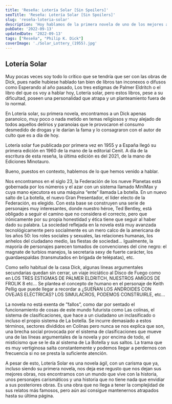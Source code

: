 ```yaml
---
title: 'Reseña: Lotería Solar [Sin Spoilers]'
seoTitle: 'Reseña: Lotería Solar [Sin Spoilers]'
slug: 'reseña-loteria-solar'
description: 'Hoy hablamos de la primera novela de uno de los mejores autores de ciencia ficción de la historia. Hoy hablamos de una novela que no sumerge en un futuro donde todo lo mueve el azar. Hoy hablamos de Lotería Solar.'
pubDate: '2022-09-13'
updatedDate: '2022-09-13'
tags: ["Reseña", "Philip K. Dick"]
coverImage: './Solar_Lottery_(1955).jpg'
---
```


## Lotería Solar

Muy pocas veces soy todo lo crítico que se tendría que ser con las obras de Dick, pues nadie hubiese hablado tan bien de libros tan inconexos o difusos como Esperando al año pasado, Los tres estigmas de Palmer Eldritch o el libro del que os voy a hablar hoy, Lotería solar, pero estos libros, pese a su dificultad, poseen una personalidad que atrapa y un planteamiento fuera de lo normal.

En Lotería solar, su primera novela, encontramos a un Dick apenas paranoico, muy poco o nada metido en temas religiosos y muy alejado de todos aquellos delirios y paranoias que le provocaron el consumo desmedido de drogas y le darían la fama y lo consagraron con el autor de culto que es a día de hoy.

Lotería solar fue publicada por primera vez en 1955 y a España llegó su primera edición en 1960 de la mano de la editorial Cenit. A día de la escritura de esta reseña, la última edición es del 2021, de la mano de Ediciones Minotauro.

Bueno, puestos en contexto, hablemos de lo que hemos venido a hablar.

Nos encontramos en el siglo 23, la Federación de los nueve Planetas está gobernada por los números y el azar con un sistema llamado MiniMax y cuya mano ejecutora es una máquina “ente” llamada La botella. En un nuevo salto de La botella, el nuevo Gran Presentador, el líder electo de la Federación, es elegido. Con esta base se construyen una serie de personajes muy interesantes, donde nuestro héroe, Ted Bentley, está obligado a seguir el camino que no considera el correcto, pero que irónicamente por su propia honestidad y ética tiene que seguir al haber dado su palabra. La sociedad reflejada en la novela está muy avanzada tecnológicamente pero socialmente es un mero calco de la americana de los años 50: los roles sociales y sexuales, las relaciones humanas, los anhelos del ciudadano medio, las fiestas de sociedad... Igualmente, la mayoría de personajes parecen tomados de convenciones del cine negro: el magnate de turbios manejos, la secretaria sexy de fuerte carácter, los guardaespaldas (transmutados en brigada de telépatas), etc.

Como sello habitual de la casa Dick, algunas líneas argumentales secundarias quedan sin cerrar, un viaje iniciático al Disco de Fuego como en LOS TRES ESTIGMAS DE PALMER ELDRITCH, NUESTROS AMIGOS DE FROLIK 8 etc... Se plantea el concepto de humano en el personaje de Keith Pellig que puede llegar a recordar a ¿SUEÑAN LOS ANDROIDES CON OVEJAS ELÉCTRICAS? LOS SIMULACROS, PODEMOS CONSTRUIRLE, etc…

La novela no está exenta de ”fallos”, como dar por sentado el funcionamiento de cosas de este mundo futurista como Las colinas, el sistema de clasificaciones, que hace a un ciudadano un inclasificado o incluso el propio sistema de La botella. Se incurre demasiado a estos términos, sectores divididos en Colinas pero nunca se nos explica que son, una brecha social provocada por el sistema de clasificaciones que mueve una de las líneas argumentales de la novela y por encima de todo, el misticismo que se le da al sistema de La Botella y sus saltos. La trama que es muy vertiginosa salta constantemente y podemos llegar a perdernos con frecuencia si no se presta la suficiente atención.

A pesar de esto, Lotería Solar es una novela ágil, con un carisma que ya, incluso siendo su primera novela, nos deja ese regusto que nos dejan sus mejores obras, nos encontramos con un mundo que vive con la historia, unos personajes carismáticos y una historia que no tiene nada que envidiar a sus posteriores obras. Es una obra que no llega a tener la complejidad de sus relatos más famosos, pero aún así consigue mantenernos atrapados hasta su última página.